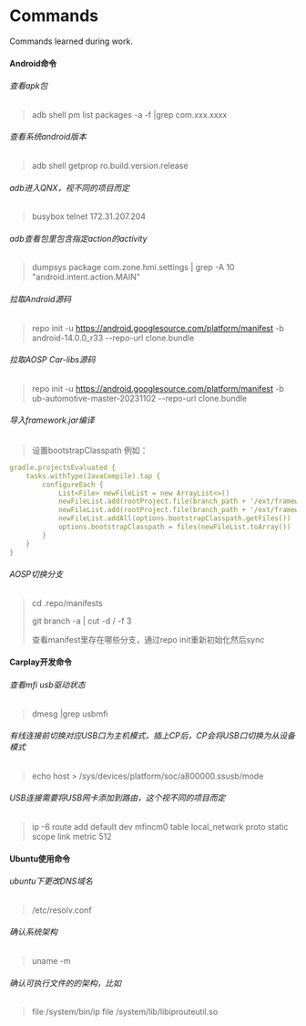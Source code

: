 # Commands
Commands learned during work.



#### Android命令

###### 查看apk包

> adb shell pm list packages -a -f |grep com.xxx.xxxx



###### 查看系统android版本

> adb shell getprop ro.build.version.release



###### adb进入QNX，视不同的项目而定

> busybox telnet 172.31.207.204



###### adb查看包里包含指定action的activity

> dumpsys package com.zone.hmi.settings | grep -A 10 "android.intent.action.MAIN"



###### 拉取Android源码

> repo init -u https://android.googlesource.com/platform/manifest -b android-14.0.0_r33 --repo-url clone.bundle



###### 拉取AOSP Car-libs源码

> repo init -u https://android.googlesource.com/platform/manifest -b ub-automotive-master-20231102 --repo-url clone.bundle



###### 导入framework.jar编译

> 设置bootstrapClasspath
> 例如：

```yaml
gradle.projectsEvaluated {
    tasks.withType(JavaCompile).tap {
        configureEach {
            List<File> newFileList = new ArrayList<>()
            newFileList.add(rootProject.file(branch_path + '/ext/framework-bluetooth.jar'))
            newFileList.add(rootProject.file(branch_path + '/ext/framework-wifi.jar'))
            newFileList.addAll(options.bootstrapClasspath.getFiles())
            options.bootstrapClasspath = files(newFileList.toArray())
        }
    }
}
```



###### AOSP切换分支

> cd .repo/manifests
>
> git branch -a | cut -d / -f 3
>
> 查看manifest里存在哪些分支，通过repo init重新初始化然后sync



#### Carplay开发命令

###### 查看mfi usb驱动状态

> dmesg |grep usbmfi



###### 有线连接前切换对应USB口为主机模式，插上CP后，CP会将USB口切换为从设备模式

> echo host > /sys/devices/platform/soc/a800000.ssusb/mode



###### USB连接需要将USB网卡添加到路由，这个视不同的项目而定

> ip -6 route add default dev mfincm0 table local_network proto static scope link metric 512





#### Ubuntu使用命令

###### ubuntu下更改DNS域名

> /etc/resolv.conf



###### 确认系统架构

> uname -m



###### 确认可执行文件的的架构，比如

> file /system/bin/ip
> file /system/lib/libiprouteutil.so
